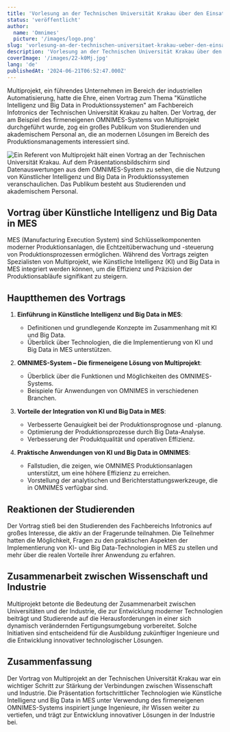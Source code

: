 ```yaml
---
title: 'Vorlesung an der Technischen Universität Krakau über den Einsatz von KI und Big Data in Produktionssystemen'
status: 'veröffentlicht'
author:
  name: 'Omnimes'
  picture: '/images/logo.png'
slug: 'vorlesung-an-der-technischen-universitaet-krakau-ueber-den-einsatz-von-ki-und-big-data-in-produktionssystemen'
description: 'Vorlesung an der Technischen Universität Krakau über den Einsatz von KI und Big Data in Produktionssystemen'
coverImage: '/images/22-k0Mj.jpg'
lang: 'de'
publishedAt: '2024-06-21T06:52:47.000Z'
---
```


Multiprojekt, ein führendes Unternehmen im Bereich der industriellen Automatisierung, hatte die Ehre, einen Vortrag zum Thema "Künstliche Intelligenz und Big Data in Produktionssystemen" am Fachbereich Infotronics der Technischen Universität Krakau zu halten. Der Vortrag, der am Beispiel des firmeneigenen OMNIMES-Systems von Multiprojekt durchgeführt wurde, zog ein großes Publikum von Studierenden und akademischem Personal an, die an modernen Lösungen im Bereich des Produktionsmanagements interessiert sind.

![Ein Referent von Multiprojekt hält einen Vortrag an der Technischen Universität Krakau. Auf dem Präsentationsbildschirm sind Datenauswertungen aus dem OMNIMES-System zu sehen, die die Nutzung von Künstlicher Intelligenz und Big Data in Produktionssystemen veranschaulichen. Das Publikum besteht aus Studierenden und akademischem Personal.](/images/22-k0Mj.jpg)

## Vortrag über Künstliche Intelligenz und Big Data in MES

MES (Manufacturing Execution System) sind Schlüsselkomponenten moderner Produktionsanlagen, die Echtzeitüberwachung und -steuerung von Produktionsprozessen ermöglichen. Während des Vortrags zeigten Spezialisten von Multiprojekt, wie Künstliche Intelligenz (KI) und Big Data in MES integriert werden können, um die Effizienz und Präzision der Produktionsabläufe signifikant zu steigern.

## Hauptthemen des Vortrags

1. **Einführung in Künstliche Intelligenz und Big Data in MES**:
   - Definitionen und grundlegende Konzepte im Zusammenhang mit KI und Big Data.
   - Überblick über Technologien, die die Implementierung von KI und Big Data in MES unterstützen.

2. **OMNIMES-System – Die firmeneigene Lösung von Multiprojekt**:
   - Überblick über die Funktionen und Möglichkeiten des OMNIMES-Systems.
   - Beispiele für Anwendungen von OMNIMES in verschiedenen Branchen.

3. **Vorteile der Integration von KI und Big Data in MES**:
   - Verbesserte Genauigkeit bei der Produktionsprognose und -planung.
   - Optimierung der Produktionsprozesse durch Big Data-Analyse.
   - Verbesserung der Produktqualität und operativen Effizienz.

4. **Praktische Anwendungen von KI und Big Data in OMNIMES**:
   - Fallstudien, die zeigen, wie OMNIMES Produktionsanlagen unterstützt, um eine höhere Effizienz zu erreichen.
   - Vorstellung der analytischen und Berichterstattungswerkzeuge, die in OMNIMES verfügbar sind.

## Reaktionen der Studierenden

Der Vortrag stieß bei den Studierenden des Fachbereichs Infotronics auf großes Interesse, die aktiv an der Fragerunde teilnahmen. Die Teilnehmer hatten die Möglichkeit, Fragen zu den praktischen Aspekten der Implementierung von KI- und Big Data-Technologien in MES zu stellen und mehr über die realen Vorteile ihrer Anwendung zu erfahren.

## Zusammenarbeit zwischen Wissenschaft und Industrie

Multiprojekt betonte die Bedeutung der Zusammenarbeit zwischen Universitäten und der Industrie, die zur Entwicklung moderner Technologien beiträgt und Studierende auf die Herausforderungen in einer sich dynamisch verändernden Fertigungsumgebung vorbereitet. Solche Initiativen sind entscheidend für die Ausbildung zukünftiger Ingenieure und die Entwicklung innovativer technologischer Lösungen.

## Zusammenfassung

Der Vortrag von Multiprojekt an der Technischen Universität Krakau war ein wichtiger Schritt zur Stärkung der Verbindungen zwischen Wissenschaft und Industrie. Die Präsentation fortschrittlicher Technologien wie Künstliche Intelligenz und Big Data in MES unter Verwendung des firmeneigenen OMNIMES-Systems inspiriert junge Ingenieure, ihr Wissen weiter zu vertiefen, und trägt zur Entwicklung innovativer Lösungen in der Industrie bei.